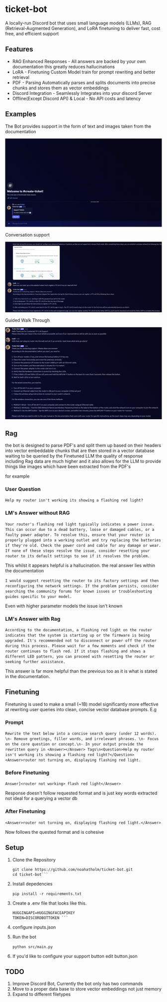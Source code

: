 # ticket-bot
A locally-run Discord bot that uses small language models (LLMs), RAG (Retrieval-Augmented Generation), and LoRA finetuning to deliver fast, cost free, and efficient support

## Features
- RAG Enhanced Responses - All answers are backed by your own documentation this greatly reduces hallucinations
- LoRA - Finetuning Custom Model train for prompt rewriting and better retrieval
- PDF - Parsing Automatically parses and splits documents into precise chunks and stores them as vector embeddings
- Discord Integration - Seamlessly Integrates into your discord Server
- Offline(Except Discord API) & Local - No API costs and latency

## Examples
The Bot provides support in the form of text and images taken from the documentation

![image support](examples/ticket_bot.gif)

Conversation support

![follow up](examples/follow_up.png)

Guided Walk Through

![walk through](examples/plug_in.png)



## Rag
the bot is designed to parse PDF's and split them up based on their headers into vector embeddable chunks that are then stored in a vector database waiting to be queried by the Finetuned LLM the quality of response including Rag data are much higher and it also allows for the LLM to provide things like images which have been extracted from the PDF's

for example
### User Question
`Help my router isn't working its showing a flashing red light?`

### LM's Answer without RAG
`Your router's flashing red light typically indicates a power issue. This can occur due to a dead battery, loose or damaged cables, or a faulty power adapter. To resolve this, ensure that your router is properly plugged into a working outlet and try replacing the batteries if they're old. Check the power cord and cable for any damage or wear. If none of these steps resolve the issue, consider resetting your router to its default settings to see if it resolves the problem.`

This whilst it appears helpful is a hallucination. the real answer lies within the documentation

`I would suggest resetting the router to its factory settings and then reconfiguring the network settings. If the problem persists, consider searching the community forums for known issues or troubleshooting guides specific to your model.` 

Even with higher parameter models the issue isn't known

### LM's Answer with Rag
`According to the documentation, a flashing red light on the router indicates that the system is starting up or the firmware is being upgraded. It's recommended not to disconnect or power off the router during this process. Please wait for a few moments and check if the router continues to flash red. If it stops flashing and shows a different LED pattern, you can proceed with resetting the router or seeking further assistance.`

This answer is far more helpful than the previous too as it is what is stated in the documentation.


## Finetuning
Finetuning is used to make a small (~1B) model significantly more effective at rewriting user queries into clean, concise vector database prompts.
E.g

### Prompt
`Rewrite the text below into a concise search query (under 12 words). \n- Remove greetings, filler words, and irrelevant phrases. \n- Focus on the core question or concept.\n- In your output provide the rewritten query in <Answer></Answer> Tags\n<Question>Help my router isn't working its showing a flashing red light?</Question> <Answer>router not turning on, displaying flashing red light.`

### Before Finetuning
`Answer]<router not working> flash red light</Answer>`

Response doesn't follow requested format and is just key words extracted not ideal for a querying a vector db
### After Finetuning 
`<Answer>router not turning on, displaying flashing red light.</Answer>`

Now follows the quested format and is cohesive



## Setup
1. Clone the Repository

    ```
    git clone https://github.com/noahatholm/ticket-bot.git
    cd ticket-bot```

2. Install depedencies

    `pip install -r requirements.txt`

3. Create a .env file that looks like this.


    ```
    HUGGINGAPI=HUGGINGFACEAPIKEY
    TOKEN=DISCORDBOTTOKEN ```

4. configure inputs.json

5. Run the bot

    `python src/main.py`

6. If you'd like to configure your support button edit button.json


## TODO
1. Improve Discord Bot, Currently the bot only has two commands
2. Move to a proper data base to store vector embeddings not just memory
3. Expand to different filetypes